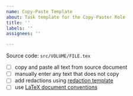 ```yaml
---
name: Copy-Paste Template
about: Task template for the Copy-Paster Role
title: ''
labels: ''
assignees: ''

---
```


Source code: `src/VOLUME/FILE.tex`

- [ ] copy and paste all text from source document
- [ ] manually enter any text that does not copy
- [ ] add redactions using [redaction template](https://github.com/iandennismiller/mueller-report#redacting-template)
- [ ] use [LaTeX document conventions](https://github.com/iandennismiller/mueller-report#document-source-code-conventions)
